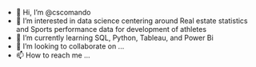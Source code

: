 - 👋 Hi, I’m @cscomando
- 👀 I’m interested in data science centering around Real estate statistics and Sports performance data for development of athletes
- 🌱 I’m currently learning SQL, Python, Tableau, and Power Bi
- 💞️ I’m looking to collaborate on ...
- 📫 How to reach me ...

<!---
cscomando/cscomando is a ✨ special ✨ repository because its `README.md` (this file) appears on your GitHub profile.
You can click the Preview link to take a look at your changes.
--->
